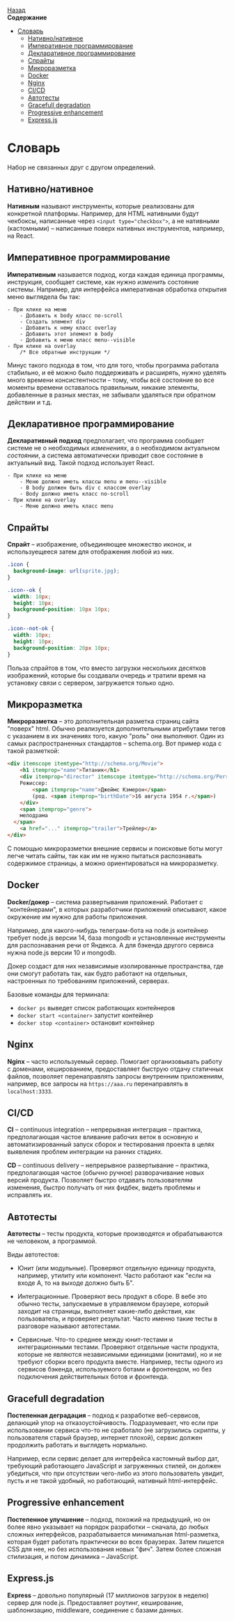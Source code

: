 <!-- START doctoc generated TOC please keep comment here to allow auto update -->
<!-- DON'T EDIT THIS SECTION, INSTEAD RE-RUN doctoc TO UPDATE -->
[Назад](README.md)<br />**Содержание**

- [Словарь](#%D1%81%D0%BB%D0%BE%D0%B2%D0%B0%D1%80%D1%8C)
  - [Нативно/нативное](#%D0%BD%D0%B0%D1%82%D0%B8%D0%B2%D0%BD%D0%BE%D0%BD%D0%B0%D1%82%D0%B8%D0%B2%D0%BD%D0%BE%D0%B5)
  - [Императивное программирование](#%D0%B8%D0%BC%D0%BF%D0%B5%D1%80%D0%B0%D1%82%D0%B8%D0%B2%D0%BD%D0%BE%D0%B5-%D0%BF%D1%80%D0%BE%D0%B3%D1%80%D0%B0%D0%BC%D0%BC%D0%B8%D1%80%D0%BE%D0%B2%D0%B0%D0%BD%D0%B8%D0%B5)
  - [Декларативное программирование](#%D0%B4%D0%B5%D0%BA%D0%BB%D0%B0%D1%80%D0%B0%D1%82%D0%B8%D0%B2%D0%BD%D0%BE%D0%B5-%D0%BF%D1%80%D0%BE%D0%B3%D1%80%D0%B0%D0%BC%D0%BC%D0%B8%D1%80%D0%BE%D0%B2%D0%B0%D0%BD%D0%B8%D0%B5)
  - [Спрайты](#%D1%81%D0%BF%D1%80%D0%B0%D0%B9%D1%82%D1%8B)
  - [Микроразметка](#%D0%BC%D0%B8%D0%BA%D1%80%D0%BE%D1%80%D0%B0%D0%B7%D0%BC%D0%B5%D1%82%D0%BA%D0%B0)
  - [Docker](#docker)
  - [Nginx](#nginx)
  - [CI/CD](#cicd)
  - [Автотесты](#%D0%B0%D0%B2%D1%82%D0%BE%D1%82%D0%B5%D1%81%D1%82%D1%8B)
  - [Gracefull degradation](#gracefull-degradation)
  - [Progressive enhancement](#progressive-enhancement)
  - [Express.js](#expressjs)

<!-- END doctoc generated TOC please keep comment here to allow auto update -->

# Словарь

Набор не связанных друг с другом определений. 

## Нативно/нативное

**Нативным** называют инструменты, которые реализованы для конкретной платформы. Например, для HTML нативными будут чекбоксы, написанные через `<input type="checkbox">`, а не нативными (кастомными) – написанные поверх нативных инструментов, например, на React.  

## Императивное программирование

**Императивным** называется подход, когда каждая единица программы, инструкция, сообщает системе, как нужно *изменить* состояние системы. Например, для интерфейса императивная обработка открытия меню выглядела бы так:

```
- При клике на меню
	- Добавить к body класс no-scroll
	- Создать элемент div
	- Добавить к нему класс overlay
	- Добавить этот элемент в body
	- Добавить к меню класс menu--visible
- При клике на overlay
	/* Все обратные инструкции */
```

Минус такого подхода в том, что для того, чтобы программа работала стабильно, и её можно было поддерживать и расширять, нужно уделять много времени консистентности – тому, чтобы всё состояние во все моменты времени оставалось правильным, никакие элементы, добавленные в разных местах, не забывали удаляться при обратном действии и т.д.

## Декларативное программирование

**Декларативный подход** предполагает, что программа сообщает системе не о необходимых *изменениях*, а о необходимом актуальном *состоянии*, а система автоматически приводит свое состояние в актуальный вид. Такой подход использует React.

```
- При клике на меню
	- Меню должно иметь классы menu и menu--visible
	- В body должен быть div с классом overlay
	- Body должно иметь класс no-scroll
- При клике на overlay 
	- Меню должно иметь класс menu
```

## Спрайты

**Спрайт** – изображение, объединяющее множество иконок, и используещееся затем для отображения любой из них. 

```css
.icon {
  background-image: url(sprite.jpg);
}

.icon--ok {
  width: 10px;
  height: 10px;
  background-position: 10px 10px;
}

.icon--not-ok {
  width: 10px;
  height: 10px;
  background-position: 20px 10px;
}
```

Польза спрайтов в том, что вместо загрузки нескольких десятков изображений, которые бы создавали очередь и тратили время на установку связи с сервером, загружается только одно.

## Микроразметка

**Микроразметка** – это дополнительная разметка страниц сайта "поверх" html. Обычно реализуется дополнительными атрибутами тегов с указанием в их значениях того, какую "роль" они выполняют. Один из самых распространенных стандартов – schema.org. Вот пример кода с такой разметкой:

```html
<div itemscope itemtype="http://schema.org/Movie">
	<h1 itemprop="name">Титаник</h1>
	<div itemprop="director" itemscope itemtype="http://schema.org/Person">
    Режиссер:
		<span itemprop="name">Джеймс Кэмерон</span>
		(род. <span itemprop="birthDate">16 августа 1954 г.</span>)
	</div>
	<span itemprop="genre">
    мелодрама
  </span>
	<a href="..." itemprop="trailer">Трейлер</a>
</div>
```

С помощью микроразметки внешние сервисы и поисковые боты могут легче читать сайты, так как им не нужно пытаться распознавать содержимое страницы, а можно ориентироваться на микроразметку.

## Docker

**Docker/докер** – система развертывания приложений. Работает с "контейнерами", в которых разработчики приложений описывают, какое окружение им нужно для работы приложения.

Например, для какого-нибудь телеграм-бота на node.js контейнер требует node.js версии 14, база mongodb и установленные инструменты для распознавания речи от Яндекса. А для бэкенда другого сервиса нужна node.js версии 10 и mongodb. 

Докер создаст для них независимые изолированные пространства, где они смогут работать так, как будто работают на отдельных, настроенных по требованиям приложений, серверах.

Базовые команды для терминала:

- `docker ps` выведет список работающих контейнеров
- `docker start <container>` запустит контейнер
- `docker stop <container>` остановит контейнер

## Nginx

**Nginx** – часто используемый сервер. Помогает организовывать работу с доменами, кешированием, предоставляет быструю отдачу статичных файлов, позволяет перенаправлять запросы внутренним приложениям, например, все запросы на `https://aaa.ru` перенаправлять в `localhost:3333`.

## CI/CD

**CI** – continuous integration – непрерывная интеграция – практика, предполагающая частое вливание рабочих веток в основную и автоматизированный запуск сборок и тестирования проекта в целях выявления проблем интеграции на ранних стадиях.

**CD** – continuous delivery – непрерывное развертывание – практика, предполагающая частое (обычно ручное) разворачивание новых версий продукта. Позволяет быстро отдавать пользователям изменения, быстро получать от них фидбек, видеть проблемы и исправлять их.

## Автотесты

**Автотесты** – тесты продукта, которые производятся и обрабатываются не человеком, а программой. 

Виды автотестов:

- Юнит (или модульные).
  Проверяют отдельную единицу продукта, например, утилиту или компонент. Часто работают как "если на входе А, то на выходе должно быть Б".

- Интеграционные.
  Проверяют весь продукт в сборе. В вебе это обычно тесты, запускаемые в управляемом браузере, который заходит на страницы, выполняет какие-либо действия, как пользователь, и проверяет результат. Часто именно такие тесты в разговоре называют автотестами.

- Сервисные. 
Что-то среднее между юнит-тестами и интеграционными тестами. Проверяют отдельные части продукта, которые не являются независимыми единицами (юнитами), но и не требуют сборки всего продукта вместе. Например, тесты одного из сервисов бэкенда, используемого ботами и фронтендом, но без подключения действительных ботов и фронтенда.

## Gracefull degradation

**Постепенная деградация** – подход к разработке веб-сервисов, делающий упор на отказоустойчивость. Подразумевает, что если при использовании сервиса что-то не сработало (не загрузились скрипты, у пользователя старый браузер, интернет плохой), сервис должен продолжить работать и выглядеть нормально. 

Например, если сервис делает для интерфейса кастомный выбор дат, требующий работающего JavaScript и загруженных стилей, он должен убедиться, что при отсутствии чего-либо из этого пользователь увидит, пусть и не такой удобный, но работающий, нативный html-интерфейс.

## Progressive enhancement

**Постепенное улучшение** – подход, похожий на предыдущий, но он более явно указывает на порядок разработки – сначала, до любых сложных интерфейсов, разрабатывается минимальная html-разметка, которая будет работать практически во всех браузерах. Затем пишется CSS для нее, но без использования новых "фич". Затем более сложная стилизация, и потом динамика – JavaScript.

## Express.js

**Express** – довольно популярный (17 миллионов загрузок в неделю) сервер для node.js. Предоставляет роутинг, кеширование, шаблонизацию, middleware, соединение с базами данных.